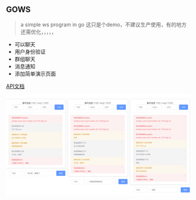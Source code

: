 ## GOWS


> a simple ws program in go
> 这只是个demo，不建议生产使用，有的地方还需优化，，，，，



* 可以聊天
* 用户身份验证
* 群组聊天
* 消息通知
* 添加简单演示页面

[API文档](server/param.md)

!["演示页面"](./img/show.png)

